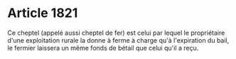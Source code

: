# Article 1821

Ce cheptel (appelé aussi cheptel de fer) est celui par lequel le propriétaire d'une exploitation rurale la donne à ferme à charge qu'à l'expiration du bail, le fermier laissera un même fonds de bétail que celui qu'il a reçu.
